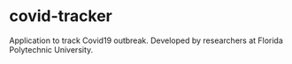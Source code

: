 # covid-tracker
 Application to track Covid19 outbreak. Developed by researchers at Florida Polytechnic University.
